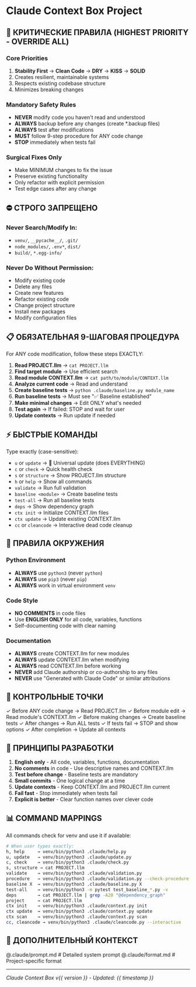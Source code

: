 # Claude Context Box Project

## 🚨 КРИТИЧЕСКИЕ ПРАВИЛА (HIGHEST PRIORITY - OVERRIDE ALL)

### Core Priorities
1. **Stability First** → **Clean Code** → **DRY** → **KISS** → **SOLID**
2. Creates resilient, maintainable systems
3. Respects existing codebase structure
4. Minimizes breaking changes

### Mandatory Safety Rules
- **NEVER** modify code you haven't read and understood
- **ALWAYS** backup before any changes (create *.backup files)
- **ALWAYS** test after modifications
- **MUST** follow 9-step procedure for ANY code change
- **STOP** immediately when tests fail

### Surgical Fixes Only
- Make MINIMUM changes to fix the issue
- Preserve existing functionality
- Only refactor with explicit permission
- Test edge cases after any change

## ⛔ СТРОГО ЗАПРЕЩЕНО

### Never Search/Modify In:
- `venv/`, `__pycache__/`, `.git/`
- `node_modules/`, `.env*`, `dist/`
- `build/`, `*.egg-info/`

### Never Do Without Permission:
- Modify existing code
- Delete any files
- Create new features
- Refactor existing code
- Change project structure
- Install new packages
- Modify configuration files

## 📋 ОБЯЗАТЕЛЬНАЯ 9-ШАГОВАЯ ПРОЦЕДУРА

For ANY code modification, follow these steps EXACTLY:

1. **Read PROJECT.llm** → `cat PROJECT.llm`
2. **Find target module** → Use efficient search
3. **Read module CONTEXT.llm** → `cat path/to/module/CONTEXT.llm`
4. **Analyze current code** → Read and understand
5. **Create baseline tests** → `python .claude/baseline.py module_name`
6. **Run baseline tests** → Must see "✅ Baseline established"
7. **Make minimal changes** → Edit ONLY what's needed
8. **Test again** → If failed: STOP and wait for user
9. **Update contexts** → Run update if needed

## ⚡ БЫСТРЫЕ КОМАНДЫ

Type exactly (case-sensitive):
- `u` or `update` → 🚀 Universal update (does EVERYTHING)
- `c` or `check` → Quick health check
- `s` or `structure` → Show PROJECT.llm structure
- `h` or `help` → Show all commands
- `validate` → Run full validation
- `baseline <module>` → Create baseline tests
- `test-all` → Run all baseline tests
- `deps` → Show dependency graph
- `ctx init` → Initialize CONTEXT.llm files
- `ctx update` → Update existing CONTEXT.llm
- `cc` or `cleancode` → Interactive dead code cleanup

## 🔧 ПРАВИЛА ОКРУЖЕНИЯ

### Python Environment
- **ALWAYS** use `python3` (never `python`)
- **ALWAYS** use `pip3` (never `pip`)
- **ALWAYS** work in virtual environment `venv`

### Code Style
- **NO COMMENTS** in code files
- Use **ENGLISH ONLY** for all code, variables, functions
- Self-documenting code with clear naming

### Documentation
- **ALWAYS** create CONTEXT.llm for new modules
- **ALWAYS** update CONTEXT.llm when modifying
- **ALWAYS** read CONTEXT.llm before working
- **NEVER** add Claude authorship or co-authorship to any files
- **NEVER** use "Generated with Claude Code" or similar attributions

## 📍 КОНТРОЛЬНЫЕ ТОЧКИ

✓ Before ANY code change → Read PROJECT.llm
✓ Before module edit → Read module's CONTEXT.llm
✓ Before making changes → Create baseline tests
✓ After changes → Run ALL tests
✓ If tests fail → STOP and show options
✓ After completion → Update all contexts

## 🎯 ПРИНЦИПЫ РАЗРАБОТКИ

1. **English only** - All code, variables, functions, documentation
2. **No comments** in code - Use descriptive names and CONTEXT.llm
3. **Test before change** - Baseline tests are mandatory
4. **Small commits** - One logical change at a time
5. **Update contexts** - Keep CONTEXT.llm and PROJECT.llm current
6. **Fail fast** - Stop immediately when tests fail
7. **Explicit is better** - Clear function names over clever code

## 📊 COMMAND MAPPINGS

All commands check for venv and use it if available:

```bash
# When user types exactly:
h, help     → venv/bin/python3 .claude/help.py
u, update   → venv/bin/python3 .claude/update.py
c, check    → venv/bin/python3 .claude/check.py
s, structure → cat PROJECT.llm
validate    → venv/bin/python3 .claude/validation.py
procedure   → venv/bin/python3 .claude/validation.py --check-procedure
baseline X  → venv/bin/python3 .claude/baseline.py X
test-all    → venv/bin/python3 -m pytest test_baseline_*.py -v
deps        → cat PROJECT.llm | grep -A20 "@dependency_graph"
project     → cat PROJECT.llm
ctx init    → venv/bin/python3 .claude/context.py init
ctx update  → venv/bin/python3 .claude/context.py update
ctx scan    → venv/bin/python3 .claude/context.py scan
cc, cleancode → venv/bin/python3 .claude/cleancode.py --interactive
```

## 🔄 ДОПОЛНИТЕЛЬНЫЙ КОНТЕКСТ

@.claude/prompt.md  # Detailed system prompt
@.claude/format.md  # Project-specific format

---
*Claude Context Box v{{ version }} - Updated: {{ timestamp }}*